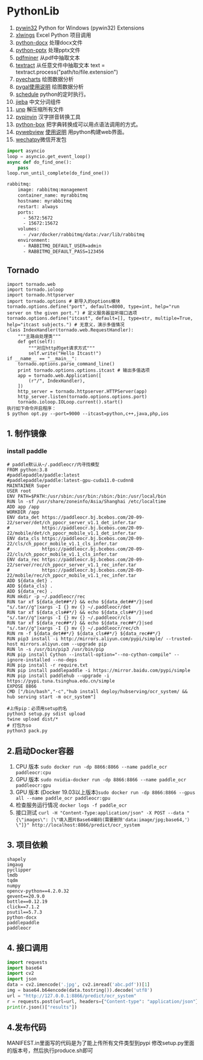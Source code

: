 # PythonLib
1. [pywin32](https://github.com/mhammond/pywin32) Python for Windows (pywin32) Extensions
2. [xlwings](https://github.com/xlwings/xlwings) Excel Python 项目调用
3. [python-docx](https://github.com/python-openxml/python-docx) 处理docx文件
4. [python-pptx](https://github.com/scanny/python-pptx) 处理pptx文件
5. [pdfminer](https://github.com/euske/pdfminer) 从pdf中抽取文本
6. [textract](https://github.com/deanmalmgren/textract) 从任意文件中抽取文本 text = textract.process("path/to/file.extension")
7. [pyecharts](https://github.com/pyecharts/pyecharts) 绘图数据分析
8. [pygal](https://github.com/Kozea/pygal)[使用说明](http://www.pygal.org/en/stable/documentation/index.html) 绘图数据分析
4. [schedule](https://github.com/dbader/schedule) python的定时执行。
7. [jieba](https://github.com/fxsjy/jieba) 中文分词组件
8. [unp](https://github.com/mitsuhiko/unp) 解压缩所有文件
9. [pypinyin](https://github.com/mozillazg/python-pinyin) 汉字拼音转换工具
10. [python-box](https://github.com/cdgriffith/Box) 把字典转换成可以用点语法调用的方式。
11. [pywebview](https://github.com/r0x0r/pywebview/) [使用说明](https://pywebview.flowrl.com/examples/) 用python构建web界面。
12. [wechatpy](https://github.com/wechatpy/wechatpy)微信开发包

```python
import asyncio
loop = asyncio.get_event_loop()
async def do_find_one():
    pass
loop.run_until_complete(do_find_one())
```


```bash
rabbitmq:
    image: rabbitmq:management
    container_name: myrabbitmq
    hostname: myrabbitmq
    restart: always
    ports:
      - 5672:5672
      - 15672:15672
    volumes:
      - /var/docker/rabbitmq/data:/var/lib/rabbitmq
    environment:
      - RABBITMQ_DEFAULT_USER=admin
      - RABBITMQ_DEFAULT_PASS=123456
 ```

## Tornado
```
import tornado.web
import tornado.ioloop
import tornado.httpserver
import tornado.options # 新导入的options模块
tornado.options.define("port", default=8000, type=int, help="run server on the given port.") # 定义服务器监听端口选项
tornado.options.define("itcast", default=[], type=str, multiple=True, help="itcast subjects.") # 无意义，演示多值情况
class IndexHandler(tornado.web.RequestHandler):
    """主路由处理类"""
    def get(self):
        """对应http的get请求方式"""
        self.write("Hello Itcast!")
if __name__ == "__main__":
    tornado.options.parse_command_line()
    print tornado.options.options.itcast # 输出多值选项
    app = tornado.web.Application([
        (r"/", IndexHandler),
    ])
    http_server = tornado.httpserver.HTTPServer(app)
    http_server.listen(tornado.options.options.port)
    tornado.ioloop.IOLoop.current().start()
执行如下命令开启程序：
$ python opt.py --port=9000 --itcast=python,c++,java,php,ios
```



## 1. 制作镜像
### install paddle
```shell
# paddle默认从~/.paddleocr/内寻找模型
FROM python:3.8
#paddlepaddle/paddle:latest
#paddlepaddle/paddle:latest-gpu-cuda11.0-cudnn8
MAINTAINER Super
USER root
ENV PATH=$PATH:/usr/sbin:/usr/bin:/sbin:/bin:/usr/local/bin
RUN ln -sf /usr/share/zoneinfo/Asia/Shanghai /etc/localtime
ADD app /app
WORKDIR /app
ENV data_det https://paddleocr.bj.bcebos.com/20-09-22/server/det/ch_ppocr_server_v1.1_det_infer.tar
#            https://paddleocr.bj.bcebos.com/20-09-22/mobile/det/ch_ppocr_mobile_v1.1_det_infer.tar
ENV data_cls https://paddleocr.bj.bcebos.com/20-09-22/cls/ch_ppocr_mobile_v1.1_cls_infer.tar
#            https://paddleocr.bj.bcebos.com/20-09-22/cls/ch_ppocr_mobile_v1.1_cls_infer.tar
ENV data_rec https://paddleocr.bj.bcebos.com/20-09-22/server/rec/ch_ppocr_server_v1.1_rec_infer.tar
#            https://paddleocr.bj.bcebos.com/20-09-22/mobile/rec/ch_ppocr_mobile_v1.1_rec_infer.tar
ADD ${data_det} .
ADD ${data_cls} .
ADD ${data_rec} .
RUN mkdir -p ~/.paddleocr/rec
RUN tar xf ${data_det##*/} && echo ${data_det##*/}|sed "s/.tar//g"|xargs -I {} mv {} ~/.paddleocr/det
RUN tar xf ${data_cls##*/} && echo ${data_cls##*/}|sed "s/.tar//g"|xargs -I {} mv {} ~/.paddleocr/cls
RUN tar xf ${data_rec##*/} && echo ${data_rec##*/}|sed "s/.tar//g"|xargs -I {} mv {} ~/.paddleocr/rec/ch
RUN rm -f ${data_det##*/} ${data_cls##*/} ${data_rec##*/}
RUN pip3 install -i http://mirrors.aliyun.com/pypi/simple/ --trusted-host mirrors.aliyun.com --upgrade pip
RUN ln -s /usr/bin/pip3 /usr/bin/pip
RUN pip install Cython --install-option="--no-cython-compile" --ignore-installed --no-deps
RUN pip install -r require.txt
RUN pip install paddlepaddle -i https://mirror.baidu.com/pypi/simple
RUN pip install paddlehub --upgrade -i https://pypi.tuna.tsinghua.edu.cn/simple
EXPOSE 8866
CMD ["/bin/bash","-c","hub install deploy/hubserving/ocr_system/ && hub serving start -m ocr_system"]
```
```shell
#上传pip：必须用setup的名
python3 setup.py sdist upload
twine upload dist/*
# 打包为so
python3 pack.py
```

## 2.启动Docker容器
1. CPU 版本 `sudo docker run -dp 8866:8866 --name paddle_ocr paddleocr:cpu`
2. GPU 版本 `sudo nvidia-docker run -dp 8866:8866 --name paddle_ocr paddleocr:gpu`
3. GPU 版本 (Docker 19.03以上版本)`sudo docker run -dp 8866:8866 --gpus all --name paddle_ocr paddleocr:gpu`
4. 检查服务运行情况 `docker logs -f paddle_ocr`
5. 接口测试 `curl -H "Content-Type:application/json" -X POST --data "{\"images\": [\"填入图片Base64编码(需要删除'data:image/jpg;base64,'）\"]}" http://localhost:8866/predict/ocr_system`

## 3. 项目依赖
```text
shapely
imgaug
pyclipper
lmdb
tqdm
numpy
opencv-python==4.2.0.32
gevent==20.9.0
bottle==0.12.19
click==7.1.2
psutil==5.7.3
python-docx
paddlepaddle
paddleocr
```

## 4. 接口调用
```python
import requests
import base64
import cv2
import json
data = cv2.imencode('.jpg', cv2.imread('abc.pdf'))[1]
img = base64.b64encode(data.tostring()).decode('utf8')
url = "http://127.0.0.1:8866/predict/ocr_system"
r = requests.post(url=url, headers={"Content-type": "application/json"}, data=json.dumps({'images': [img]}))
print(r.json()["results"])
```
## 4.发布代码
MANIFEST.in里面写的代码是为了能上传所有文件类型到pypi
修改setup.py里面的版本号，然后执行produce.sh即可
